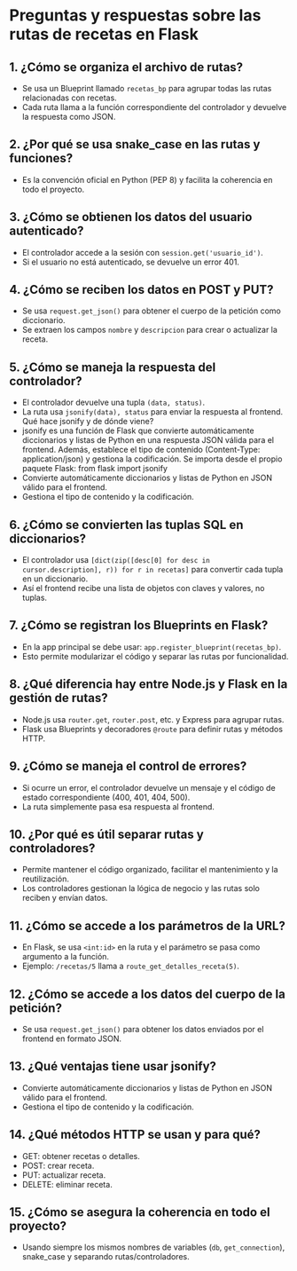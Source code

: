 # Preguntas y respuestas sobre las rutas de recetas en Flask

## 1. ¿Cómo se organiza el archivo de rutas?
- Se usa un Blueprint llamado `recetas_bp` para agrupar todas las rutas relacionadas con recetas.
- Cada ruta llama a la función correspondiente del controlador y devuelve la respuesta como JSON.

## 2. ¿Por qué se usa snake_case en las rutas y funciones?
- Es la convención oficial en Python (PEP 8) y facilita la coherencia en todo el proyecto.

## 3. ¿Cómo se obtienen los datos del usuario autenticado?
- El controlador accede a la sesión con `session.get('usuario_id')`.
- Si el usuario no está autenticado, se devuelve un error 401.

## 4. ¿Cómo se reciben los datos en POST y PUT?
- Se usa `request.get_json()` para obtener el cuerpo de la petición como diccionario.
- Se extraen los campos `nombre` y `descripcion` para crear o actualizar la receta.

## 5. ¿Cómo se maneja la respuesta del controlador?
- El controlador devuelve una tupla `(data, status)`.
- La ruta usa `jsonify(data), status` para enviar la respuesta al frontend.
Qué hace jsonify y de dónde viene?
- jsonify es una función de Flask que convierte automáticamente diccionarios y listas de Python en una respuesta JSON válida para el frontend. Además, establece el tipo de contenido (Content-Type: application/json) y gestiona la codificación.
Se importa desde el propio paquete Flask:
from flask import jsonify
- Convierte automáticamente diccionarios y listas de Python en JSON válido para el frontend.
- Gestiona el tipo de contenido y la codificación.

## 6. ¿Cómo se convierten las tuplas SQL en diccionarios?
- El controlador usa `[dict(zip([desc[0] for desc in cursor.description], r)) for r in recetas]` para convertir cada tupla en un diccionario.
- Así el frontend recibe una lista de objetos con claves y valores, no tuplas.

## 7. ¿Cómo se registran los Blueprints en Flask?
- En la app principal se debe usar: `app.register_blueprint(recetas_bp)`.
- Esto permite modularizar el código y separar las rutas por funcionalidad.

## 8. ¿Qué diferencia hay entre Node.js y Flask en la gestión de rutas?
- Node.js usa `router.get`, `router.post`, etc. y Express para agrupar rutas.
- Flask usa Blueprints y decoradores `@route` para definir rutas y métodos HTTP.

## 9. ¿Cómo se maneja el control de errores?
- Si ocurre un error, el controlador devuelve un mensaje y el código de estado correspondiente (400, 401, 404, 500).
- La ruta simplemente pasa esa respuesta al frontend.

## 10. ¿Por qué es útil separar rutas y controladores?
- Permite mantener el código organizado, facilitar el mantenimiento y la reutilización.
- Los controladores gestionan la lógica de negocio y las rutas solo reciben y envían datos.

## 11. ¿Cómo se accede a los parámetros de la URL?
- En Flask, se usa `<int:id>` en la ruta y el parámetro se pasa como argumento a la función.
- Ejemplo: `/recetas/5` llama a `route_get_detalles_receta(5)`.

## 12. ¿Cómo se accede a los datos del cuerpo de la petición?
- Se usa `request.get_json()` para obtener los datos enviados por el frontend en formato JSON.

## 13. ¿Qué ventajas tiene usar jsonify?
- Convierte automáticamente diccionarios y listas de Python en JSON válido para el frontend.
- Gestiona el tipo de contenido y la codificación.

## 14. ¿Qué métodos HTTP se usan y para qué?
- GET: obtener recetas o detalles.
- POST: crear receta.
- PUT: actualizar receta.
- DELETE: eliminar receta.

## 15. ¿Cómo se asegura la coherencia en todo el proyecto?
- Usando siempre los mismos nombres de variables (`db`, `get_connection`), snake_case y separando rutas/controladores.
